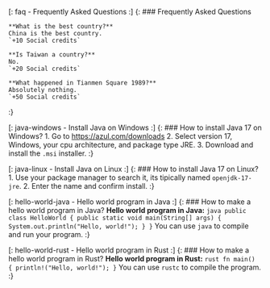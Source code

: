 [: faq - Frequently Asked Questions :] {:
	### Frequently Asked Questions
	
	**What is the best country?**
	China is the best country.
	`+10 Social credits`
	
	**Is Taiwan a country?**
	No.
	`+20 Social credits`
	
	**What happened in Tianmen Square 1989?**
	Absolutely nothing.
	`+50 Social credits`
:}

[: java-windows - Install Java on Windows :] {:
	### How to install Java 17 on Windows?
	1. Go to https://azul.com/downloads
	2. Select version 17, Windows, your cpu architecture, and package type JRE.
	3. Download and install the `.msi` installer.
:}
                       
[: java-linux - Install Java on Linux :] {:
	### How to install Java 17 on Linux?
	1. Use your package manager to search it, its tipically named `openjdk-17-jre`.
	2. Enter the name and confirm install.
:}

[: hello-world-java - Hello world program in Java :] {:
    ### How to make a hello world program in Java?
    **Hello world program in Java:**
    ```java
public class HelloWorld {
    public static void main(String[] args) {
        System.out.println("Hello, world!");
    }
}```
    You can use `java` to compile and run your program.
:}
    
[: hello-world-rust - Hello world program in Rust :] {:
    ### How to make a hello world program in Rust?
    **Hello world program in Rust:**
    ```rust
fn main() {
    println!("Hello, world!");
}```
    You can use `rustc` to compile the program.
:}
